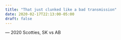 ```yaml
---
title: "That just clunked like a bad transmission"
date: 2020-02-17T22:13:00-05:00
draft: false
---
```

— 2020 Scotties, SK vs AB
<!--more--> 

